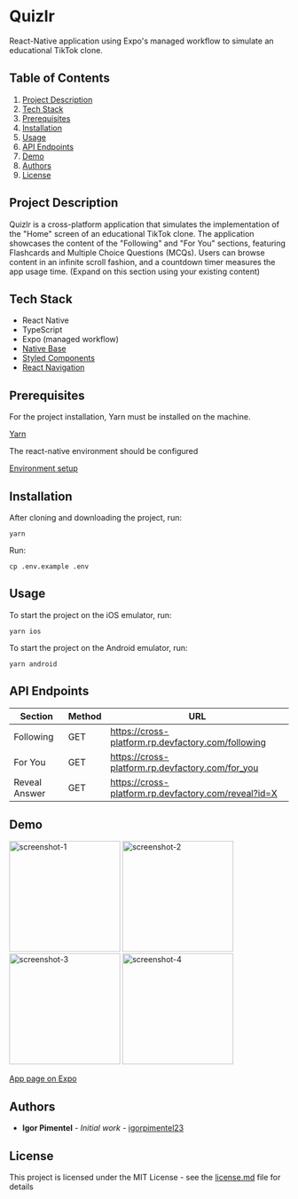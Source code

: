 # Quizlr
React-Native application using Expo's managed workflow to simulate an educational TikTok clone.

## Table of Contents
1. [Project Description](#project-description)
2. [Tech Stack](#tech-stack)
3. [Prerequisites](#prerequisites)
4. [Installation](#installation)
5. [Usage](#usage)
6. [API Endpoints](#api-endpoints)
7. [Demo](#demo)
8. [Authors](#authors)
9. [License](#license)

## Project Description
Quizlr is a cross-platform application that simulates the implementation of the "Home" screen of an educational TikTok clone. The application showcases the content of the "Following" and "For You" sections, featuring Flashcards and Multiple Choice Questions (MCQs). Users can browse content in an infinite scroll fashion, and a countdown timer measures the app usage time. (Expand on this section using your existing content)

## Tech Stack
- React Native
- TypeScript
- Expo (managed workflow)
- [Native Base](https://nativebase.io/)
- [Styled Components](https://styled-components.com/)
- [React Navigation](https://reactnavigation.org/)

## Prerequisites
For the project installation, Yarn must be installed on the machine.

[Yarn](https://classic.yarnpkg.com/en/docs/install/)

The react-native environment should be configured

[Environment setup](https://reactnative.dev/docs/environment-setup)

## Installation
After cloning and downloading the project, run:

```
yarn
```

Run:
```
cp .env.example .env
```

## Usage

To start the project on the iOS emulator, run:

```
yarn ios
```

To start the project on the Android emulator, run:

```
yarn android
```

## API Endpoints

|Section | Method|URL|
|--|--|--|
|Following |GET |https://cross-platform.rp.devfactory.com/following|
|For You |GET |https://cross-platform.rp.devfactory.com/for_you|
|Reveal Answer |GET |https://cross-platform.rp.devfactory.com/reveal?id=X|

## Demo
<img src="https://github.com/igorpimentel23/quizlr/assets/72712137/8a49d698-d0cd-457d-a0b1-b29c2d20b4c9" alt="screenshot-1" width="200" />
<img src="https://github.com/igorpimentel23/quizlr/assets/72712137/2f763758-7522-48b2-b699-4a49ca631642" alt="screenshot-2" width="200" />
<img src="https://github.com/igorpimentel23/quizlr/assets/72712137/bd2a269d-50ed-4d47-ac50-7e4ef344dcdc" alt="screenshot-3" width="200" />
<img src="https://github.com/igorpimentel23/quizlr/assets/72712137/46f8ef80-cb0c-4a2f-b4b2-8088501d231c" alt="screenshot-4" width="200" />

[App page on Expo](https://expo.dev/%40igortpimentel/quizlr?serviceType=eas&distribution=expo-go&scheme=exp%2Bquizlr&channel=develop&sdkVersion=48.0.0)

## Authors

* **Igor Pimentel** - *Initial work* - [igorpimentel23](https://github.com/igorpimentel23)

## License

This project is licensed under the MIT License - see the [license.md](license.md) file for details

